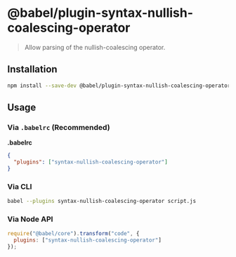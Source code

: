 # @babel/plugin-syntax-nullish-coalescing-operator

> Allow parsing of the nullish-coalescing operator.

## Installation

```sh
npm install --save-dev @babel/plugin-syntax-nullish-coalescing-operator
```

## Usage

### Via `.babelrc` (Recommended)

**.babelrc**

```json
{
  "plugins": ["syntax-nullish-coalescing-operator"]
}
```

### Via CLI

```sh
babel --plugins syntax-nullish-coalescing-operator script.js
```

### Via Node API

```javascript
require("@babel/core").transform("code", {
  plugins: ["syntax-nullish-coalescing-operator"]
});
```
